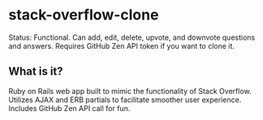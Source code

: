 # stack-overflow-clone
Status: Functional. Can add, edit, delete, upvote, and downvote questions and answers.
Requires GitHub Zen API token if you want to clone it.

## What is it?
Ruby on Rails web app built to mimic the functionality of Stack Overflow. 
Utilizes AJAX and ERB partials to facilitate smoother user experience.
Includes GitHub Zen API call for fun.
